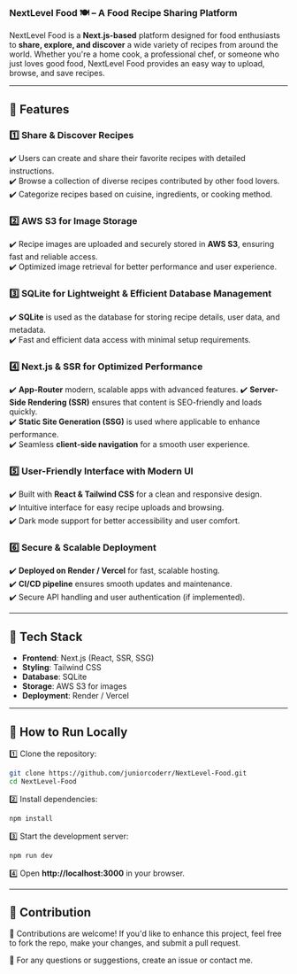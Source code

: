 ### **NextLevel Food 🍽️ – A Food Recipe Sharing Platform**  

NextLevel Food is a **Next.js-based** platform designed for food enthusiasts to **share, explore, and discover** a wide variety of recipes from around the world. Whether you're a home cook, a professional chef, or someone who just loves good food, NextLevel Food provides an easy way to upload, browse, and save recipes.  

---

## **🔹 Features**  

### **1️⃣ Share & Discover Recipes**  
✔️ Users can create and share their favorite recipes with detailed instructions.  
✔️ Browse a collection of diverse recipes contributed by other food lovers.  
✔️ Categorize recipes based on cuisine, ingredients, or cooking method.  

### **2️⃣ AWS S3 for Image Storage**  
✔️ Recipe images are uploaded and securely stored in **AWS S3**, ensuring fast and reliable access.  
✔️ Optimized image retrieval for better performance and user experience.  

### **3️⃣ SQLite for Lightweight & Efficient Database Management**  
✔️ **SQLite** is used as the database for storing recipe details, user data, and metadata.  
✔️ Fast and efficient data access with minimal setup requirements.  

### **4️⃣ Next.js & SSR for Optimized Performance** 
✔️ **App-Router** modern, scalable apps with advanced features. 
✔️ **Server-Side Rendering (SSR)** ensures that content is SEO-friendly and loads quickly.  
✔️ **Static Site Generation (SSG)** is used where applicable to enhance performance.  
✔️ Seamless **client-side navigation** for a smooth user experience.  

### **5️⃣ User-Friendly Interface with Modern UI**  
✔️ Built with **React & Tailwind CSS** for a clean and responsive design.  
✔️ Intuitive interface for easy recipe uploads and browsing.  
✔️ Dark mode support for better accessibility and user comfort.  

### **6️⃣ Secure & Scalable Deployment**  
✔️ **Deployed on Render / Vercel** for fast, scalable hosting.  
✔️ **CI/CD pipeline** ensures smooth updates and maintenance.  
✔️ Secure API handling and user authentication (if implemented).  

---

## **🔹 Tech Stack**  

- **Frontend**: Next.js (React, SSR, SSG)  
- **Styling**: Tailwind CSS  
- **Database**: SQLite  
- **Storage**: AWS S3 for images  
- **Deployment**: Render / Vercel  

---

## **🔹 How to Run Locally**  

1️⃣ Clone the repository:  
```bash
git clone https://github.com/juniorcoderr/NextLevel-Food.git
cd NextLevel-Food
```
2️⃣ Install dependencies:  
```bash
npm install
```
3️⃣ Start the development server:  
```bash
npm run dev
```
4️⃣ Open **http://localhost:3000** in your browser.  

---

## **🔹 Contribution**  
🚀 Contributions are welcome! If you'd like to enhance this project, feel free to fork the repo, make your changes, and submit a pull request.  

📩 For any questions or suggestions, create an issue or contact me.  
